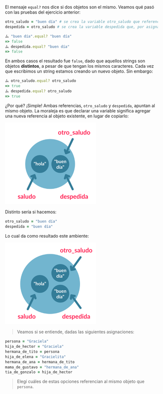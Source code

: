 El mensaje `equal?` nos dice si dos objetos son el mismo. Veamos qué pasó con las pruebas del ejercicio anterior: 

```ruby
otro_saludo = "buen día" # se crea la variable otro_saludo que referencia al objeto "buen día"
despedida = otro_saludo # se crea la variable despedida que, por asignarle la referencia otro_saludo, apunta al mismo objeto
```

```ruby
ム "buen día".equal? "buen día"
=> false
ム despedida.equal? "buen día"
=> false
```

En ambos casos el resultado fue `false`, dado que aquellos strings son objetos **distintos**, a pesar de que tengan los mismos caracteres. Cada vez que escribimos un string estamos creando un nuevo objeto. Sin embargo: 

```ruby
ム otro_saludo.equal? otro_saludo
=> true
ム despedida.equal? otro_saludo
=> true
```

¿Por qué? ¡Simple! Ambas referencias, `otro_saludo` y `despedida`, apuntan al mismo objeto. La moraleja es que declarar una variable significa agregar una nueva referencia al objeto existente, en lugar de copiarlo:

<img src="https://raw.githubusercontent.com/MumukiProject/mumuki-guia-ruby-referencias/master/assets/objetos_4_1616780762290.5.svg" alt="Diagrama de objetos con dos objetos. El objeto 'hola' y una referencia saludo al mismo y el objeto 'buen día' con las referencias despedida y otro_saludo" width="300" height="auto">

Distinto sería si hacemos:

``` ruby
otro_saludo = "buen día"
despedida = "buen día"
```

Lo cual da como resultado este ambiente:

<img src="https://raw.githubusercontent.com/MumukiProject/mumuki-guia-ruby-referencias/master/assets/objetos_4_1616780791168.5_b.svg" alt="Múltiples referencias" width="300" height="auto">

> Veamos si se entiende, dadas las siguientes asignaciones:
>
``` ruby
persona = "Graciela"
hija_de_hector = "Graciela"
hermana_de_tito = persona
hija_de_elena = "Gracielita"
hermana_de_ana = hermana_de_tito
mama_de_gustavo = "hermana_de_ana"
tia_de_gonzalo = hija_de_hector
```
> Elegí cuáles de estas opciones referencian al mismo objeto que `persona`.